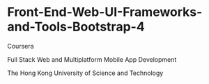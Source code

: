 # Front-End-Web-UI-Frameworks-and-Tools-Bootstrap-4

Coursera

Full Stack Web and Multiplatform Mobile App Development

The Hong Kong University of Science and Technology
